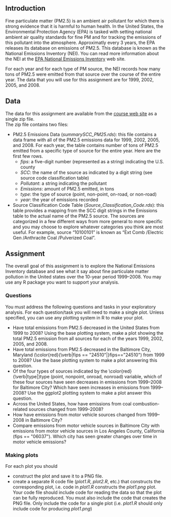 ## Introduction

Fine particulate matter (PM2.5) is an ambient air pollutant for which there is strong evidence that it is harmful to human health. In the United States, the Environmental Protection Agency (EPA) is tasked with setting national ambient air quality standards for fine PM and for tracking the emissions of this pollutant into the atmosphere. Approximatly every 3 years, the EPA releases its database on emissions of PM2.5. This database is known as the National Emissions Inventory (NEI). You can read more information about the NEI at the [EPA National Emissions Inventory](http://www.epa.gov/ttn/chief/eiinformation.html) web site.

For each year and for each type of PM source, the NEI records how many tons of PM2.5 were emitted from that source over the course of the entire year.
The data that you will use for this assignment are for 1999, 2002, 2005, and 2008.

## Data

The data for this assignment are available from the [course web site](https://d396qusza40orc.cloudfront.net/exdata%2Fdata%2FNEI_data.zip) as a single zip file.  
The zip file contains two files:
* PM2.5 Emissions Data (*summarySCC_PM25.rds*): this file contains a data frame with all of the PM2.5 emissions data for 1999, 2002, 2005, and 2008. For each year, the table contains number of tons of PM2.5 emitted from a specific type of source for the entire year. Here are the first few rows.
    * *fips*: a five-digit number (represented as a string) indicating the U.S. county
    * *SCC*: the name of the source as indicated by a digit string (see source code classification table)
    * *Pollutant*: a string indicating the pollutant
    * *Emissions*: amount of PM2.5 emitted, in tons
    * *type*: the type of source (point, non-point, on-road, or non-road)
    * *year*: the year of emissions recorded
* Source Classification Code Table (*Source_Classification_Code.rds*): this table provides a mapping from the SCC digit strings in the Emissions table to the actual name of the PM2.5 source. The sources are categorized in a few different ways from more general to more specific and you may choose to explore whatever categories you think are most useful. For example, source “10100101” is known as “Ext Comb /Electric Gen /Anthracite Coal /Pulverized Coal”.

## Assignment

The overall goal of this assignment is to explore the National Emissions Inventory database and see what it say about fine particulate matter pollution in the United states over the 10-year period 1999–2008. You may use any R package you want to support your analysis.

### Questions

You must address the following questions and tasks in your exploratory analysis. For each question/task you will need to make a single plot. Unless specified, you can use any plotting system in R to make your plot.
* Have total emissions from PM2.5 decreased in the United States from 1999 to 2008? Using the base plotting system, make a plot showing the total PM2.5 emission from all sources for each of the years 1999, 2002, 2005, and 2008.
* Have total emissions from PM2.5 decreased in the Baltimore City, Maryland (\color{red}{\verb|fips == "24510"|}fips=="24510") from 1999 to 2008? Use the base plotting system to make a plot answering this question.
* Of the four types of sources indicated by the \color{red}{\verb|type|}type (point, nonpoint, onroad, nonroad) variable, which of these four sources have seen decreases in emissions from 1999–2008 for Baltimore City? Which have seen increases in emissions from 1999–2008? Use the ggplot2 plotting system to make a plot answer this question.
* Across the United States, how have emissions from coal combustion-related sources changed from 1999–2008?
* How have emissions from motor vehicle sources changed from 1999–2008 in Baltimore City?
* Compare emissions from motor vehicle sources in Baltimore City with emissions from motor vehicle sources in Los Angeles County, California (fips == "06037"). Which city has seen greater changes over time in motor vehicle emissions?

### Making plots

For each plot you should
* construct the plot and save it to a PNG file.
* create a separate R code file (*plot1.R*, *plot2.R*, etc.) that constructs the corresponding plot, i.e. code in *plot1.R* constructs the *plot1.png* plot. Your code file should include code for reading the data so that the plot can be fully reproduced. You must also include the code that creates the PNG file. Only include the code for a single plot (i.e. *plot1.R* should only include code for producing *plot1.png*)

